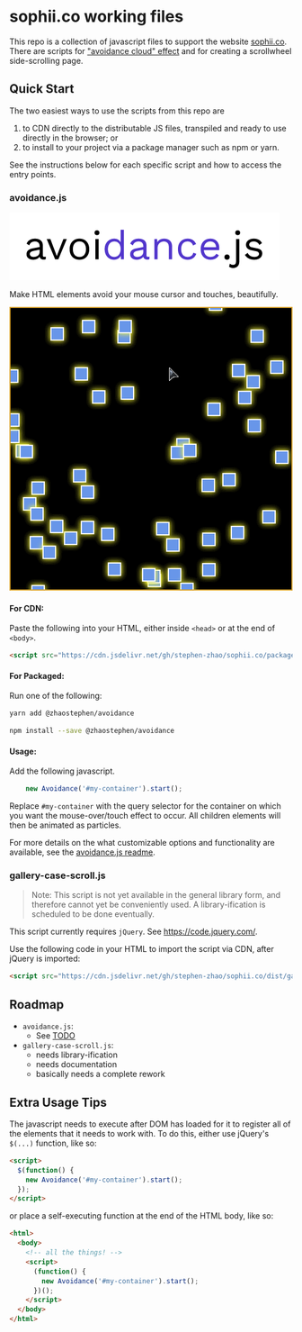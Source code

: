# sophii.co working files

This repo is a collection of javascript files to support the website [sophii.co](sophii.co). There are scripts for ["avoidance cloud" effect](packages/avoidance/README.md) and for creating a scrollwheel side-scrolling page.


## Quick Start

The two easiest ways to use the scripts from this repo are

1. to CDN directly to the distributable JS files, transpiled and ready to use directly in the browser; or
2. to install to your project via a package manager such as npm or yarn.

See the instructions below for each specific script and how to access the entry points.

### avoidance.js

![avoidance.js logo](packages/avoidance/branding/avoidancejs_logo.png)

Make HTML elements avoid your mouse cursor and touches, beautifully.

![avoidance.js demo](packages/avoidance/docs/demo.gif)

#### For CDN:

Paste the following into your HTML, either inside `<head>` or at the end of `<body>`.

```html
<script src="https://cdn.jsdelivr.net/gh/stephen-zhao/sophii.co/packages/avoidance/dist/avoidance.var.min.js">
```

#### For Packaged:

Run one of the following:
```sh
yarn add @zhaostephen/avoidance
```
```sh
npm install --save @zhaostephen/avoidance
```

#### Usage:

Add the following javascript.

```js
    new Avoidance('#my-container').start();
```

Replace `#my-container` with the query selector for the container on which you want the mouse-over/touch effect to occur. All children elements will then be animated as particles.

For more details on the what customizable options and functionality are available, see the [avoidance.js readme](packages/avoidance/README.md).

### gallery-case-scroll.js

> Note: This script is not yet available in the general library form, and therefore cannot yet be conveniently used. A library-ification is scheduled to be done eventually.

This script currently requires `jQuery`. See <https://code.jquery.com/>.

Use the following code in your HTML to import the script via CDN, after jQuery is imported:

```html
<script src="https://cdn.jsdelivr.net/gh/stephen-zhao/sophii.co/dist/gallery-case-scroll-v0.3.2.txt">
```

## Roadmap

- `avoidance.js`:
  - See [TODO](packages/avoidance/README.md#todo)
- `gallery-case-scroll.js`:
  - needs library-ification
  - needs documentation
  - basically needs a complete rework


## Extra Usage Tips

The javascript needs to execute after DOM has loaded for it to register all of the elements that it needs to work with.
To do this, either use jQuery's `$(...)` function, like so:

```html
<script>
  $(function() {
    new Avoidance('#my-container').start();
  });
</script>
```

or place a self-executing function at the end of the HTML body, like so:

```html
<html>
  <body>
    <!-- all the things! -->
    <script>
      (function() {
        new Avoidance('#my-container').start();
      })();
    </script>
  </body>
</html>
```
